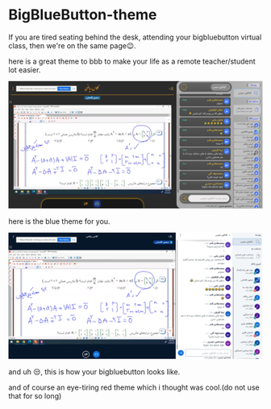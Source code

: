 ﻿# BigBlueButton-theme

If you are tired seating behind the desk, attending your bigbluebutton virtual class, then we're on the same page😉.

here is a great theme to bbb to make your life as a remote teacher/student lot easier.

![Bluey theme](/images/bluey-theme.png "Bluey theme")

here is the blue theme for you.

![Bluey theme](/images/no-theme.png "Bluey theme")

and uh 😒, this is how your bigbluebutton looks like.


and of course an eye-tiring red theme which i thought was cool.(do not use that for so long)
